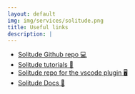 ```yaml
---
layout: default
img: img/services/solitude.png
title: Useful links
description: |
---
```

- [Solitude Github repo 💻](https://github.com/incerto-crypto/solitude)
- [Solitude tutorials 📝](https://github.com/incerto-crypto/solitude-examples)
- [Solitude repo for the vscode plugin 🖥️](https://github.com/GaetanoMondelli/vscode-solitude-debug)
- [Solitude Docs 📘 ](https://solitude.readthedocs.io/en/latest/)